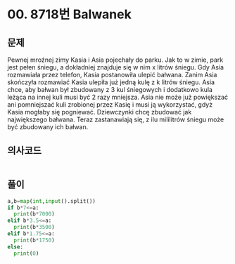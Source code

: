 # 00. 8718번 Balwanek
## 문제
Pewnej mroźnej zimy Kasia i Asia pojechały do parku. Jak to w zimie, park jest pełen śniegu, a dokładniej znajduje się w nim x litrów śniegu. Gdy Asia rozmawiała przez telefon, Kasia postanowiła ulepić bałwana. Zanim Asia skończyła rozmawiać Kasia ulepiła już jedną kulę z k litrów śniegu.
Asia chce, aby bałwan był zbudowany z 3 kul śniegowych i dodatkowo kula leżąca na innej kuli musi być 2 razy mniejsza. Asia nie może już powiększać ani pomniejszać kuli zrobionej przez Kasię i musi ją wykorzystać, gdyż Kasia mogłaby się pogniewać.
Dziewczynki chcę zbudować jak największego bałwana. Teraz zastanawiają się, z ilu mililitrów śniegu może być zbudowany ich bałwan.
## 의사코드

```

```

## 풀이
```python
a,b=map(int,input().split())
if b*7<=a:
  print(b*7000)
elif b*3.5<=a:
  print(b*3500)
elif b*1.75<=a:
  print(b*1750)
else:
  print(0)
```
